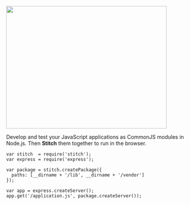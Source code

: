 <img src="https://github.com/downloads/sstephenson/stitch/logo.jpg"
width=432 height=329>

Develop and test your JavaScript applications as CommonJS modules in
Node.js. Then __Stitch__ them together to run in the browser.

    var stitch  = require('stitch');
    var express = require('express');

    var package = stitch.createPackage({
      paths: [__dirname + '/lib', __dirname + '/vendor']
    });

    var app = express.createServer();
    app.get('/application.js', package.createServer());
